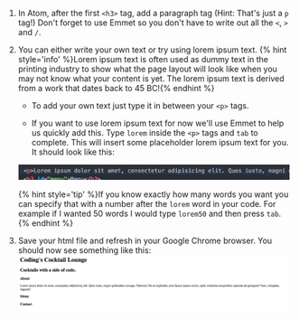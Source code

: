 1. In Atom, after the first `<h3>` tag, add a paragraph tag (Hint: That's just a `p` tag!) Don't forget to use Emmet so you don't have to write out all the `<`, `>` and `/`.

2. You can either write your own text or try using lorem ipsum text. 
{% hint style='info' %}Lorem ipsum text is often used as dummy text in the printing industry to show what the page layout will look like when you may not know what your content is yet. The lorem ipsum text is derived from a work that dates back to 45 BC!{% endhint %}

    * To add your own text just type it in between your `<p>` tags.

    * If you want to use lorem ipsum text for now we'll use Emmet to help us quickly add this. Type `lorem` inside the `<p>` tags and `tab` to complete.  This will insert some placeholder lorem ipsum text for you. It should look like this: 
    
    ![](images/lorem.png)
    
    {% hint style='tip' %}If you know exactly how many words you want you can specify that with a number after the `lorem` word in your code. For example if I wanted 50 words I would type `lorem50` and then press `tab`. {% endhint %} 

3. Save your html file and refresh in your Google Chrome browser. You should now see something like this: 
![](images/checkpointOne.png)